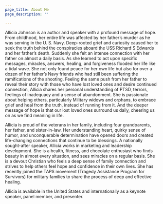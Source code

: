```yaml
---
page_title: About Me
page_description: ''

---
```

Allicia Johnson is an author and speaker with a profound message of hope. From childhood, her entire life was affected by her father’s murder as he was serving in the U. S. Navy. Deep-rooted grief and curiosity caused her to seek the truth behind the conspiracies aboard the USS Richard S Edwards and her father’s death. Suddenly she felt an intense connection with her father on almost a daily basis. As she learned to act upon specific messages, miracles, answers, healing, and forgiveness flooded her life like a tidal wave. She not only found peace for her own life but also for over a dozen of her father’s Navy friends who had still been suffering the ramifications of the shooting. Feeling the same push from her father to reveal their story with those who have lost loved ones and desire continued connection, Allicia shares her personal understanding of PTSD, terrors, feelings of inadequacy and a sense of abandonment. She is passionate about helping others, particularly Military widows and orphans, to embrace grief and heal from the truth, instead of running from it. And the deeper message of hope is that our lost loved ones surround us daily, cheering us on as we find meaning in life.

Allicia is proud of the veterans in her family, including four grandparents, her father, and sister-in-law. Her understanding heart, quirky sense of humor, and unconquerable determination have opened doors and created life-changing connections that continue to be blessings. A nationally sought-after speaker, Allicia works in marketing and leadership development. She is a health, fitness, and chocolate enthusiast who finds beauty in almost every situation, and sees miracles on a regular basis. She is a devout Christian who feels a deep sense of family connection and strives to help others feel hope and confidence in their own lives. She has recently joined the TAPS movement (Tragedy Assistance Program for Survivors) for military families to share the process of deep and effective healing.

Allicia is available in the United States and internationally as a keynote speaker, panel member, and presenter.